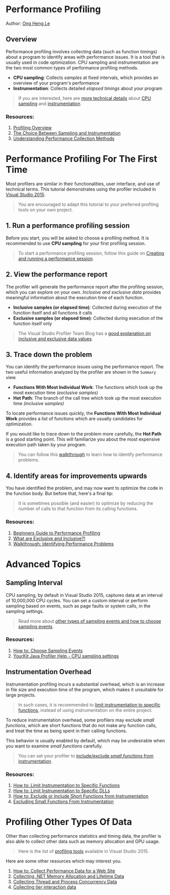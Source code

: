 # Performance Profiling

Author: [Ong Heng Le](https://github.com/initialshl)

## Overview

Performance profiling involves collecting data (such as function timings) 
about a program to identify areas with performance issues. It is a tool that 
is usually used in code optimization. CPU sampling and instrumentation are 
the two most common types of performance profiling methods.

* **CPU sampling**: Collects *samples* at fixed intervals, which provides an overview of your program's performance
* **Instrumentation**: Collects detailed *elapsed timings* about your program

> If you are interested, here are [more technical details](https://blogs.msdn.microsoft.com/ejarvi/2005/04/07/the-choice-between-sampling-and-instrumentation/) about 
[CPU sampling](https://msdn.microsoft.com/en-us/library/dd264994.aspx#Anchor_0) and 
[instrumentation](https://msdn.microsoft.com/en-us/library/dd264994.aspx#Anchor_1).

### Resources:
1. [Profiling Overview](https://msdn.microsoft.com/en-us/library/bb384493(v=vs.110).aspx)
1. [The Choice Between Sampling and Instrumentation](https://blogs.msdn.microsoft.com/ejarvi/2005/04/07/the-choice-between-sampling-and-instrumentation/)
1. [Understanding Performance Collection Methods](https://msdn.microsoft.com/en-us/library/dd264994.aspx)

# Performance Profiling For The First Time

Most profilers are similar in their functionalities, user interface, and use of 
technical terms. This tutorial demonstrates using the profiler included in 
[Visual Studio 2015](https://www.visualstudio.com/downloads/).

> You are encouraged to adapt this tutorial to your preferred profiling 
tools on your own project. <br>

## 1. Run a performance profiling session

Before you start, you will be asked to choose a profiling method. It is recommended to 
use **CPU sampling** for your first profiling session.

> To start a performance profiling session, follow this guide on 
[Creating and running a performance session](https://msdn.microsoft.com/en-us/library/ms182372.aspx#Anchor_0).

## 2. View the performance report

The profiler will generate the performance report after the profiling session, which you 
can explore on your own. *Inclusive and exclusive data* provides meaningful information 
about the execution time of each function.

* **Inclusive samples (or elapsed time)**: Collected during execution of the function itself and all functions it calls
* **Exclusive samples (or elapsed time)**: Collected during execution of the function itself only

> The Visual Studio Profiler Team Blog has a [good explanation on inclusive and exclusive data values](https://blogs.msdn.microsoft.com/profiler/2004/06/09/what-are-exclusive-and-inclusive/).

## 3. Trace down the problem

You can identify the performance issues using the performance report. The two 
useful information analyzed by the profiler are shown in the `Summary` view.

* **Functions With Most Individual Work**: The functions which took up the most execution time *(exclusive samples)*
* **Hot Path**: The branch of the call tree which took up the most execution time *(inclusive samples)*

To locate performance issues quickly, the **Functions With Most Individual Work** provides 
a list of functions which are usually candidates for optimization.

If you would like to trace down to the problem more carefully, the **Hot Path** is a good 
starting point. This will familiarize you about the most expensive execution path taken 
by your program. 

> You can follow this [walkthrough](https://msdn.microsoft.com/en-us/library/ms182398.aspx)
to learn how to identify performance problems.

## 4. Identify areas for improvements upwards

You have identified the problem, and may now want to optimize the code in the 
function body. But before that, here's a final tip: 

> It is sometimes possible (and easier) to optimize by reducing the number of calls to 
that function from its calling functions.

### Resources:
1. [Beginners Guide to Performance Profiling](https://msdn.microsoft.com/en-us/library/ms182372.aspx)
1. [What are Exclusive and Inclusive?!](https://blogs.msdn.microsoft.com/profiler/2004/06/09/what-are-exclusive-and-inclusive/)
1. [Walkthrough: Identifying Performance Problems](https://msdn.microsoft.com/en-us/library/ms182398.aspx)

# Advanced Topics

## Sampling Interval

CPU sampling, by default in Visual Studio 2015, captures data at an interval of 
10,000,000 CPU cycles. You can set a custom interval or perform sampling based on events, 
such as page faults or system calls, in the sampling settings.

> Read more about [other types of sampling events and how to choose sampling events](https://msdn.microsoft.com/en-us/library/ms182376.aspx).

### Resources:
1. [How to: Choose Sampling Events](https://msdn.microsoft.com/en-us/library/ms182376.aspx)
1. [YourKit Java Profiler Help - CPU sampling settings](https://www.yourkit.com/docs/java/help/sampling_settings.jsp)

## Instrumentation Overhead

Instrumentation profiling incurs a substantial overhead, which is an increase in file size 
and execution time of the program, which makes it unsuitable for large projects.

> In such cases, it is recommended to [limit instrumentation to specific functions](https://msdn.microsoft.com/en-us/library/cc470663.aspx), 
instead of using instrumentation on the entire project.

To reduce instrumentation overhead, some profilers may exclude *small functions*, which 
are short functions that do not make any function calls, and treat the time as being 
spent in their calling functions.

This behavior is usually enabled by default, which may be undesirable when you want to 
examine *small functions* carefully.

> You can set your profiler to [include/exclude *small functions* from instrumentation](https://msdn.microsoft.com/en-us/library/bb514150.aspx).

### Resources:
1. [How to: Limit Instrumentation to Specific Functions](https://msdn.microsoft.com/en-us/library/cc470663.aspx)
1. [How to: Limit Instrumentation to Specific DLLs](https://msdn.microsoft.com/en-us/library/bb385752.aspx)
1. [How to: Exclude or Include Short Functions from Instrumentation](https://msdn.microsoft.com/en-us/library/bb514150.aspx)
1. [Excluding Small Functions From Instrumentation](https://blogs.msdn.microsoft.com/profiler/2008/07/08/excluding-small-functions-from-instrumentation/)

# Profiling Other Types Of Data

Other than collecting performance statistics and timing data, the profiler is also able 
to collect other data such as memory allocation and GPU usage. 

> Here is the list of [profiling tools](https://msdn.microsoft.com/en-us/library/mt210448.aspx) available in Visual Studio 2015.

Here are some other resources which may interest you.

1. [How to: Collect Performance Data for a Web Site](https://msdn.microsoft.com/en-us/library/2s0xxa1d.aspx)
1. [Collecting .NET Memory Allocation and Lifetime Data](https://msdn.microsoft.com/en-us/library/dd264934.aspx)
1. [Collecting Thread and Process Concurrency Data](https://msdn.microsoft.com/en-us/library/dd265004.aspx)
1. [Collecting tier interaction data](https://msdn.microsoft.com/en-us/library/dd465169.aspx)
